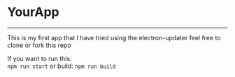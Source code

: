 <h1>YourApp</h1>
<hr>
<p>This is my first app that I have tried using the electron-updater feel free to clone or fork this repo</p>
<p>If you want to run this:<br>
<code>npm run start</code>
or build:
<code>npm run build</code></p>
